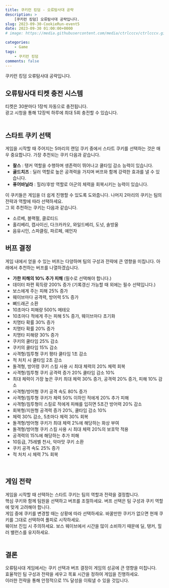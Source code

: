 ```yaml
---
title: 쿠키런 킹덤 - 오류탐사대 공략
description: >  
    [쿠키런 킹덤] 오류탐사대 공략입니다.
slug: 2023-09-30-CookieRun-event5
date: 2023-09-30 01:00:00+0000
# image: https://media.githubusercontent.com/media/ctrlcccv/ctrlcccv.github.io/master/assets/img/post/CookieRun-event4.webp

categories:
    - Game
tags:
    - 쿠키런 킹덤
comments: false
---
```

쿠키런 킹덤 오류탐사대 공략입니다.   

## 오류탐사대 티켓 충전 시스템
티켓은 30분마다 1장씩 자동으로 충전됩니다.  
광고 시청을 통해 12장씩 하루에 최대 5회 충전할 수 있습니다.  
<br>

## 스타트 쿠키 선택
게임을 시작할 때 주어지는 5마리의 랜덤 쿠키 중에서 스타트 쿠키를 선택하는 것은 매우 중요합니다. 가장 추천되는 쿠키 다음과 같습니다.

* **찰스** : 탱커 역할을 수행하며 생존력이 뛰어나고 쿨타임 감소 능력이 있습니다.
* **골드치즈** : 딜러 역할로 높은 공격력을 가지며 버프와 함께 강력한 효과를 낼 수 있습니다.
* **퓨어바닐라** : 힐러/후방 역할로 아군의 체력을 회복시키는 능력이 있습니다.

이 쿠키들은 게임을 더 쉽게 진행할 수 있도록 도와줍니다. 나머지 2마리의 쿠키는 팀의 전략과 역할에 따라 선택하세요.  
그 외 추천하는 쿠키는 다음과 같습니다.  
* 소르베, 블랙펄, 클로티드
* 홀리베리, 캡사이신, 다크카카오, 와일드베리, 도넛, 솔방울
* 음유시인, 스파클링, 파르페, 예언자  

<script async src="https://pagead2.googlesyndication.com/pagead/js/adsbygoogle.js?client=ca-pub-8535540836842352" crossorigin="anonymous"></script>
<ins class="adsbygoogle"
     style="display:block; text-align:center;"
     data-ad-layout="in-article"
     data-ad-format="fluid"
     data-ad-client="ca-pub-8535540836842352"
     data-ad-slot="2974559225"></ins>
<script>
     (adsbygoogle = window.adsbygoogle || []).push({});
</script>

## 버프 결정
게임 내에서 얻을 수 있는 버프는 다양하며 팀의 구성과 전략에 큰 영향을 미칩니다. 아래에서 추천하는 버프를 나열하겠습니다.  

- **가한 피해의 10% 추가 피해** (필수로 선택해야 합니다.)
- 데이터 파편 획득량 200% 증가 (기록갱신 가능할 때 외에는 필수 선택입니다.)
- 보스에게 주는 피해 25% 증가​
- 웨이브마다 공격력, 방어력 5% 증가
- 뼈드래곤 소환
- 10초마다 피해량 500% 메테오
- 10초마다 적에게 주는 피해 5% 증가, 웨이브마다 초기화
- 치명타 확률 30% 증가​
- 치명타 확률 20% 증가
- 치명타 피해량 30% 증가
- 쿠키의 쿨타임 25% 감소​
- 쿠키의 쿨타임 15% 감소
- 사격형/침투형 쿠키 평타 쿨타임 1초 감소
- 적 처치 시 쿨타임 2초 감소
- 돌격형, 방어령 쿠키 스킬 사용 시 최대 체력의 20% 체력 회복
- 사격형/침투형 쿠키 공격력 증가 20% 쿨타임 감소 10%
- 최대 체력이 가장 높은 쿠키 최대 체력 30% 증가, 공격력 20% 증가, 피해 10% 감소
- 사격형/방어형 쿠키 공격 속도 80% 증가
- 사격형/침투형 쿠키가 체력 50% 이하인 적에게 20% 추가 피해
- 사격형/침투형이 스킬로 적에게 피해를 입히면 5초간 방어력 20% 감소
- 회복형/지원형 공격력 증가 20%, 쿨타임 감소 10%
- 체력 30% 감소, 5초마다 체력 30% 회복
- 돌격형/방어형 쿠키가 최대 체력 2%에 해당하는 화상 부여
- 돌격형/방어형 쿠키 스킬 사용 시 최대 체력 20%의 보호막 적용
- 공격력의 15%에 해당하는 추가 피해
- 10등급, 75레벨 천사, 악마맛 쿠키 소환
- 쿠키 공격 속도 25% 증가
- 적 처치 시 체력 7% 회복  
<br>


## 게임 전략
게임을 시작할 때 선택하는 스타트 쿠키는 팀의 역할과 전략을 결정합니다.  
핵심 쿠키와 함께 팀원을 선택하고 버프를 조절하세요. 버프 선택은 팀 구성과 쿠키 역할에 맞게 고려해야 합니다.  
게임 중에 쿠키를 변경할 때는 상황에 따라 선택하세요. 바꿀만한 쿠키가 없으면 현재 쿠키를 그대로 선택하여 풀피로 시작하세요.  
웨이브 진입 시 주의하세요. 보스 웨이브에서 시간을 많이 소비하기 때문에 딜, 탱커, 힐러 밸런스를 유지하세요.  
<br>


## 결론
오류탐사대 게임에서는 쿠키 선택과 버프 결정이 게임의 성공에 큰 영향을 미칩니다.   
효율적인 팀 구성과 전략을 세우고 목표 시간을 정하여 게임을 진행하세요.  
이러한 전략을 통해 안정적으로 1% 달성을 이뤄낼 수 있을 것입니다.  
